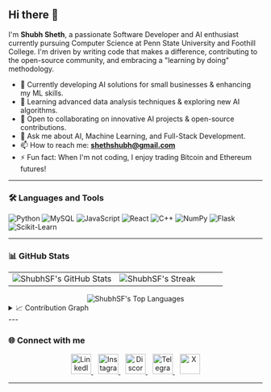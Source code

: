 ## Hi there 👋

I'm **Shubh Sheth**, a passionate Software Developer and AI enthusiast currently pursuing Computer Science at Penn State University and Foothill College. I'm driven by writing code that makes a difference, contributing to the open-source community, and embracing a "learning by doing" methodology.

- 🔭 Currently developing AI solutions for small businesses & enhancing my ML skills.
- 🌱 Learning advanced data analysis techniques & exploring new AI algorithms.
- 👯 Open to collaborating on innovative AI projects & open-source contributions.
- 💬 Ask me about AI, Machine Learning, and Full-Stack Development.
- 📫 How to reach me: **shethshubh@gmail.com**
- ⚡ Fun fact: When I'm not coding, I enjoy trading Bitcoin and Ethereum futures!

---

### 🛠️ Languages and Tools

<p align="left">
  <img src="https://img.shields.io/badge/Python-3776AB?style=for-the-badge&logo=python&logoColor=white" alt="Python"/>
  <img src="https://img.shields.io/badge/MySQL-4479A1?style=for-the-badge&logo=mysql&logoColor=white" alt="MySQL"/>
  <img src="https://img.shields.io/badge/JavaScript-F7DF1E?style=for-the-badge&logo=javascript&logoColor=black" alt="JavaScript"/>
  <img src="https://img.shields.io/badge/React-20232A?style=for-the-badge&logo=react&logoColor=61DAFB" alt="React"/>
  <img src="https://img.shields.io/badge/C++-00599C?style=for-the-badge&logo=cplusplus&logoColor=white" alt="C++"/>
  <img src="https://img.shields.io/badge/NumPy-013243?style=for-the-badge&logo=numpy&logoColor=white" alt="NumPy"/>
  <img src="https://img.shields.io/badge/Flask-000000?style=for-the-badge&logo=flask&logoColor=white" alt="Flask"/>
  <img src="https://img.shields.io/badge/Scikit--Learn-F7931E?style=for-the-badge&logo=scikit-learn&logoColor=white" alt="Scikit-Learn"/>
</p>

---

### 📊 GitHub Stats

<div align="center">
  <table>
    <tr>
      <td width="50%">
        <img src="https://github-readme-stats.vercel.app/api?username=Shubh1810&show_icons=true&theme=tokyonight&hide_border=true&count_private=true" alt="ShubhSF's GitHub Stats" />
      </td>
      <td width="50%">
        <img src="https://github-readme-streak-stats.herokuapp.com/?user=Shubh1810&theme=tokyonight&hide_border=true" alt="ShubhSF's Streak" />
      </td>
    </tr>
  </table>
</div>
<div align="center">
  <img src="https://github-readme-stats.vercel.app/api/top-langs/?username=Shubh1810&layout=compact&theme=tokyonight&hide_border=true" alt="ShubhSF's Top Languages" />
</div>
<details>
  <summary>📈 Contribution Graph</summary>
  <img src="https://activity-graph.herokuapp.com/graph?username=Shubh1810&theme=react-dark&hide_border=true" alt="Contribution Graph" />
</details>
---

### 🌐 Connect with me

<p align="center">
  <a href="https://linkedin.com/in/YOUR_LINKEDIN_USERNAME" target="_blank" style="margin-right: 10px;">
    <img src="https://cdn.jsdelivr.net/npm/simple-icons@v10/icons/linkedin.svg" alt="LinkedIn" width="40" height="40"/>
  </a>
  <a href="https://instagram.com/shubh.sheth" target="_blank" style="margin-right: 10px;">
    <img src="https://cdn.jsdelivr.net/npm/simple-icons@v10/icons/instagram.svg" alt="Instagram" width="40" height="40"/>
  </a>
  <a href="https://discord.gg/bluntmachete18" target="_blank" style="margin-right: 10px;">
    <img src="https://cdn.jsdelivr.net/npm/simple-icons@v10/icons/discord.svg" alt="Discord" width="40" height="40"/>
  </a>
  <a href="https://t.me/BluntSf" target="_blank" style="margin-right: 10px;">
    <img src="https://cdn.jsdelivr.net/npm/simple-icons@v10/icons/telegram.svg" alt="Telegram" width="40" height="40"/>
  </a>
  <a href="https://x.com/YOUR_X_HANDLE" target="_blank"> <img src="https://cdn.jsdelivr.net/npm/simple-icons@v10/icons/x.svg" alt="X" width="40" height="40"/>
  </a>
</p>

---
